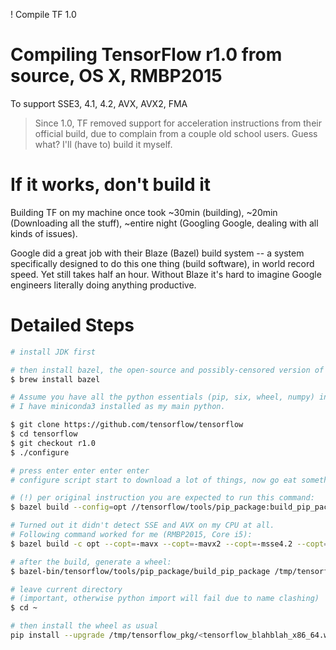 ! Compile TF 1.0

# Compiling TensorFlow r1.0 from source, OS X, RMBP2015

To support SSE3, 4.1, 4.2, AVX, AVX2, FMA

>Since 1.0, TF removed support for acceleration instructions from their official build, due to complain from a couple old school users. Guess what? I'll (have to) build it myself.

# If it works, don't build it

Building TF on my machine once took ~30min (building), ~20min (Downloading all the stuff), ~entire night (Googling Google, dealing with all kinds of issues).

Google did a great job with their Blaze (Bazel) build system -- a system specifically designed to do this one thing (build software), in world record speed. Yet still takes half an hour. Without Blaze it's hard to imagine Google engineers literally doing anything productive.

# Detailed Steps

```bash
# install JDK first

# then install bazel, the open-source and possibly-censored version of Blaze
$ brew install bazel

# Assume you have all the python essentials (pip, six, wheel, numpy) installed.
# I have miniconda3 installed as my main python.

$ git clone https://github.com/tensorflow/tensorflow
$ cd tensorflow
$ git checkout r1.0
$ ./configure

# press enter enter enter enter
# configure script start to download a lot of things, now go eat something

# (!) per original instruction you are expected to run this command:
$ bazel build --config=opt //tensorflow/tools/pip_package:build_pip_package

# Turned out it didn't detect SSE and AVX on my CPU at all.
# Following command worked for me (RMBP2015, Core i5):
$ bazel build -c opt --copt=-mavx --copt=-mavx2 --copt=-msse4.2 --copt=-msse4.1 --copt=-msse3 --copt=-mfma -k //tensorflow/tools/pip_package:build_pip_package

# after the build, generate a wheel:
$ bazel-bin/tensorflow/tools/pip_package/build_pip_package /tmp/tensorflow_pkg

# leave current directory
# (important, otherwise python import will fail due to name clashing)
$ cd ~

# then install the wheel as usual
pip install --upgrade /tmp/tensorflow_pkg/<tensorflow_blahblah_x86_64.whl>
```
